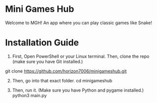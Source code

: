 # Mini Games Hub
Welcome to MGH! An app where you can play classic games like Snake!

# Installation Guide

1. First, Open PowerShell or your Linux terminal. Then, clone the repo (make sure you have Git installed.)

git clone https://github.com/horizon7006/minigameshub.git

2. Then, go into that exact folder.
cd minigameshub

3. Then, run it. (Make sure you have Python and pygame installed.)
python3 main.py
